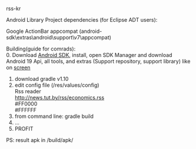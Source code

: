 rss-kr

Android Library Project dependencies (for Eclipse ADT users):

Google ActionBar appcompat (android-sdk\extras\android\support\v7\appcompat\)

Building(guide for comrads):<br />
0. Download [Android SDK][sdk_direct_url], install, open SDK Manager and download Android 19 Api, all tools, and extras (Support repository, support library) like on [screen][sdk_manager]<br />
1. download gradle v1.10<br />
2. edit config file (/res/values/config)<br />
    <string name="app_name">Rss reader</string><br />
    <string name="url">http://news.tut.by/rss/economics.rss</string><br />
    <color name="actionbar_background">#FF0000</color><br />
    <color name="screen_background_color">#FFFFFF</color><br />
3. from command line: gradle build<br />
4. ...<br />
5. PROFIT

PS: result apk in /build/apk/

[sdk_direct_url]: http://dl.google.com/android/installer_r22.6.2-windows.exe
[sdk_manager]: http://c2n.me/i75YZt.png